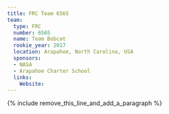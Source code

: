 ```yaml
---
title: FRC Team 6565
team:
  type: FRC
  number: 6565
  name: Team Bobcat
  rookie_year: 2017
  location: Arapahoe, North Carolina, USA
  sponsors:
  - NASA
  - Arapahoe Charter School
  links:
    Website:
---
```


{% include remove_this_line_and_add_a_paragraph %}